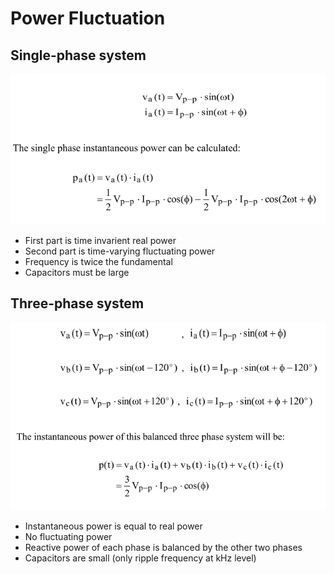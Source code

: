 # Power Fluctuation
## Single-phase system
![](./images/dclink/Singlephase.png)
* First part is time invarient real power
* Second part is time-varying fluctuating power
* Frequency is twice the fundamental
* Capacitors must be large
## Three-phase system
![](./images/dclink/Threephase.png)
* Instantaneous power is equal to real power
* No fluctuating power
* Reactive power of each phase is balanced by the other two phases
* Capacitors are small (only ripple frequency at kHz level)
